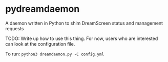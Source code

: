 # pydreamdaemon
A daemon written in Python to shim DreamScreen status and management requests

TODO: Write up how to use this thing. For now, users who are interested can look at the configuration file.

To run: ```python3 dreamdaemon.py -C config.yml```